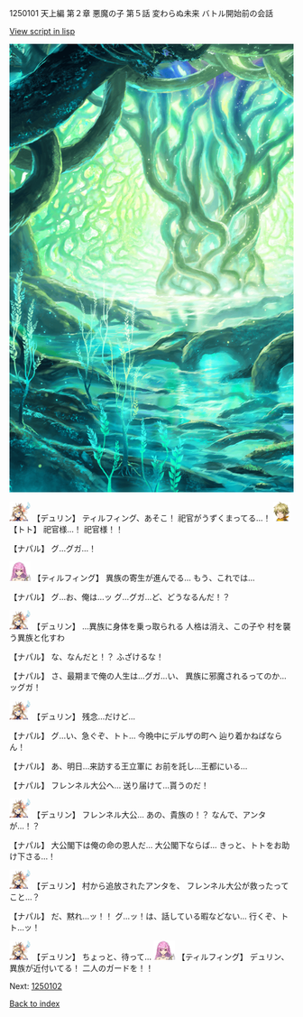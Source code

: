 1250101 天上編 第２章 悪魔の子 第５話 変わらぬ未来 バトル開始前の会話

[View script in lisp](../scripts/1250101.txt)

![tree_cavern.png](../images/backgrounds/tree_cavern.png)

<img src="../images/units/0.png" alt="0.png" height="34"/>
【デュリン】
ティルフィング、あそこ！
祀官がうずくまってる…！

<img src="../images/units/4.png" alt="4.png" height="34"/>
【トト】
祀官様…！
祀官様！！

【ナパル】
グ…グガ…！

<img src="../images/units/24.png" alt="24.png" height="34"/>
【ティルフィング】
異族の寄生が進んでる…
もう、これでは…

【ナパル】
グ…お、俺は…ッ
グ…グガ…ど、どうなるんだ！？

<img src="../images/units/0.png" alt="0.png" height="34"/>
【デュリン】
…異族に身体を乗っ取られる
人格は消え、この子や
村を襲う異族と化すわ

【ナパル】
な、なんだと！？
ふざけるな！

【ナパル】
さ、最期まで俺の人生は…グガ…い、
異族に邪魔されるってのか…ッグガ！

<img src="../images/units/0.png" alt="0.png" height="34"/>
【デュリン】
残念…だけど…

【ナパル】
グ…い、急ぐぞ、トト…
今晩中にデルザの町へ
辿り着かねばならん！

【ナパル】
あ、明日…来訪する王立軍に
お前を託し…王都にいる…

【ナパル】
フレンネル大公へ…
送り届けて…貰うのだ！

<img src="../images/units/0.png" alt="0.png" height="34"/>
【デュリン】
フレンネル大公…
あの、貴族の！？
なんで、アンタが…！？

【ナパル】
大公閣下は俺の命の恩人だ…
大公閣下ならば…
きっと、トトをお助け下さる…！

<img src="../images/units/0.png" alt="0.png" height="34"/>
【デュリン】
村から追放されたアンタを、
フレンネル大公が救ったってこと…？

【ナパル】
だ、黙れ…ッ！！
グ…ッ！は、話している暇などない…
行くぞ、トト…ッ！

<img src="../images/units/0.png" alt="0.png" height="34"/>
【デュリン】
ちょっと、待って…

<img src="../images/units/24.png" alt="24.png" height="34"/>
【ティルフィング】
デュリン、異族が近付いてる！
二人のガードを！！

Next: [1250102](1250102.md)

[Back to index](index.md)

